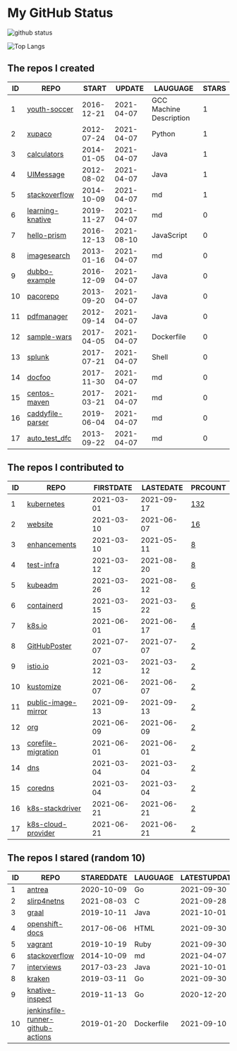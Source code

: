 # My GitHub Status

<img src="https://github-readme-stats-1.yihong0618.vercel.app/api?username=pacoxu&show_icons=true&&&hide_title=true&count_private=true" alt="github status" />

![Top Langs](https://github-readme-stats-1.yihong0618.vercel.app/api/top-langs/?username=pacoxu&layout=compact)

<!--START_SECTION:my_github-->
## The repos I created
| ID |                              REPO                              |   START    |   UPDATE   |        LAUGUAGE         | STARS |
|----|----------------------------------------------------------------|------------|------------|-------------------------|-------|
|  1 | [youth-soccer](https://github.com/pacoxu/youth-soccer)         | 2016-12-21 | 2021-04-07 | GCC Machine Description |     1 |
|  2 | [xupaco](https://github.com/pacoxu/xupaco)                     | 2012-07-24 | 2021-04-07 | Python                  |     1 |
|  3 | [calculators](https://github.com/pacoxu/calculators)           | 2014-01-05 | 2021-04-07 | Java                    |     1 |
|  4 | [UIMessage](https://github.com/pacoxu/UIMessage)               | 2012-08-02 | 2021-04-07 | Java                    |     1 |
|  5 | [stackoverflow](https://github.com/pacoxu/stackoverflow)       | 2014-10-09 | 2021-04-07 | md                      |     1 |
|  6 | [learning-knative](https://github.com/pacoxu/learning-knative) | 2019-11-27 | 2021-04-07 | md                      |     0 |
|  7 | [hello-prism](https://github.com/pacoxu/hello-prism)           | 2016-12-13 | 2021-08-10 | JavaScript              |     0 |
|  8 | [imagesearch](https://github.com/pacoxu/imagesearch)           | 2013-01-16 | 2021-04-07 | md                      |     0 |
|  9 | [dubbo-example](https://github.com/pacoxu/dubbo-example)       | 2016-12-09 | 2021-04-07 | Java                    |     0 |
| 10 | [pacorepo](https://github.com/pacoxu/pacorepo)                 | 2013-09-20 | 2021-04-07 | Java                    |     0 |
| 11 | [pdfmanager](https://github.com/pacoxu/pdfmanager)             | 2012-09-14 | 2021-04-07 | Java                    |     0 |
| 12 | [sample-wars](https://github.com/pacoxu/sample-wars)           | 2017-04-05 | 2021-04-07 | Dockerfile              |     0 |
| 13 | [splunk](https://github.com/pacoxu/splunk)                     | 2017-07-21 | 2021-04-07 | Shell                   |     0 |
| 14 | [docfoo](https://github.com/pacoxu/docfoo)                     | 2017-11-30 | 2021-04-07 | md                      |     0 |
| 15 | [centos-maven](https://github.com/pacoxu/centos-maven)         | 2017-03-21 | 2021-04-07 | md                      |     0 |
| 16 | [caddyfile-parser](https://github.com/pacoxu/caddyfile-parser) | 2019-06-04 | 2021-04-07 | md                      |     0 |
| 17 | [auto_test_dfc](https://github.com/pacoxu/auto_test_dfc)       | 2013-09-22 | 2021-04-07 | md                      |     0 |

## The repos I contributed to
| ID |                                      REPO                                       | FIRSTDATE  | LASTEDATE  |                                            PRCOUNT                                             |
|----|---------------------------------------------------------------------------------|------------|------------|------------------------------------------------------------------------------------------------|
|  1 | [kubernetes](https://github.com/kubernetes/kubernetes)                          | 2021-03-01 | 2021-09-17 | [132](https://github.com/kubernetes/kubernetes/pulls?q=is%3Apr+author%3Apacoxu)                |
|  2 | [website](https://github.com/kubernetes/website)                                | 2021-03-10 | 2021-06-07 | [16](https://github.com/kubernetes/website/pulls?q=is%3Apr+author%3Apacoxu)                    |
|  3 | [enhancements](https://github.com/kubernetes/enhancements)                      | 2021-03-10 | 2021-05-11 | [8](https://github.com/kubernetes/enhancements/pulls?q=is%3Apr+author%3Apacoxu)                |
|  4 | [test-infra](https://github.com/kubernetes/test-infra)                          | 2021-03-12 | 2021-08-20 | [8](https://github.com/kubernetes/test-infra/pulls?q=is%3Apr+author%3Apacoxu)                  |
|  5 | [kubeadm](https://github.com/kubernetes/kubeadm)                                | 2021-03-26 | 2021-08-12 | [6](https://github.com/kubernetes/kubeadm/pulls?q=is%3Apr+author%3Apacoxu)                     |
|  6 | [containerd](https://github.com/containerd/containerd)                          | 2021-03-15 | 2021-03-22 | [6](https://github.com/containerd/containerd/pulls?q=is%3Apr+author%3Apacoxu)                  |
|  7 | [k8s.io](https://github.com/kubernetes/k8s.io)                                  | 2021-06-01 | 2021-06-17 | [4](https://github.com/kubernetes/k8s.io/pulls?q=is%3Apr+author%3Apacoxu)                      |
|  8 | [GitHubPoster](https://github.com/yihong0618/GitHubPoster)                      | 2021-07-07 | 2021-07-07 | [2](https://github.com/yihong0618/GitHubPoster/pulls?q=is%3Apr+author%3Apacoxu)                |
|  9 | [istio.io](https://github.com/istio/istio.io)                                   | 2021-03-12 | 2021-03-12 | [2](https://github.com/istio/istio.io/pulls?q=is%3Apr+author%3Apacoxu)                         |
| 10 | [kustomize](https://github.com/kubernetes-sigs/kustomize)                       | 2021-06-07 | 2021-06-07 | [2](https://github.com/kubernetes-sigs/kustomize/pulls?q=is%3Apr+author%3Apacoxu)              |
| 11 | [public-image-mirror](https://github.com/DaoCloud/public-image-mirror)          | 2021-09-13 | 2021-09-13 | [2](https://github.com/DaoCloud/public-image-mirror/pulls?q=is%3Apr+author%3Apacoxu)           |
| 12 | [org](https://github.com/kubernetes/org)                                        | 2021-06-09 | 2021-06-09 | [2](https://github.com/kubernetes/org/pulls?q=is%3Apr+author%3Apacoxu)                         |
| 13 | [corefile-migration](https://github.com/coredns/corefile-migration)             | 2021-06-01 | 2021-06-01 | [2](https://github.com/coredns/corefile-migration/pulls?q=is%3Apr+author%3Apacoxu)             |
| 14 | [dns](https://github.com/kubernetes/dns)                                        | 2021-03-04 | 2021-03-04 | [2](https://github.com/kubernetes/dns/pulls?q=is%3Apr+author%3Apacoxu)                         |
| 15 | [coredns](https://github.com/coredns/coredns)                                   | 2021-03-04 | 2021-03-04 | [2](https://github.com/coredns/coredns/pulls?q=is%3Apr+author%3Apacoxu)                        |
| 16 | [k8s-stackdriver](https://github.com/GoogleCloudPlatform/k8s-stackdriver)       | 2021-06-21 | 2021-06-21 | [2](https://github.com/GoogleCloudPlatform/k8s-stackdriver/pulls?q=is%3Apr+author%3Apacoxu)    |
| 17 | [k8s-cloud-provider](https://github.com/GoogleCloudPlatform/k8s-cloud-provider) | 2021-06-21 | 2021-06-21 | [2](https://github.com/GoogleCloudPlatform/k8s-cloud-provider/pulls?q=is%3Apr+author%3Apacoxu) |

## The repos I stared (random 10)
| ID |                                                REPO                                                 | STAREDDATE |  LAUGUAGE  | LATESTUPDATE |
|----|-----------------------------------------------------------------------------------------------------|------------|------------|--------------|
|  1 | [antrea](https://github.com/antrea-io/antrea)                                                       | 2020-10-09 | Go         | 2021-09-30   |
|  2 | [slirp4netns](https://github.com/rootless-containers/slirp4netns)                                   | 2021-08-03 | C          | 2021-09-28   |
|  3 | [graal](https://github.com/oracle/graal)                                                            | 2019-10-11 | Java       | 2021-10-01   |
|  4 | [openshift-docs](https://github.com/openshift/openshift-docs)                                       | 2017-06-06 | HTML       | 2021-09-30   |
|  5 | [vagrant](https://github.com/hashicorp/vagrant)                                                     | 2019-10-19 | Ruby       | 2021-09-30   |
|  6 | [stackoverflow](https://github.com/pacoxu/stackoverflow)                                            | 2014-10-09 | md         | 2021-04-07   |
|  7 | [interviews](https://github.com/kdn251/interviews)                                                  | 2017-03-23 | Java       | 2021-10-01   |
|  8 | [kraken](https://github.com/uber/kraken)                                                            | 2019-03-11 | Go         | 2021-09-30   |
|  9 | [knative-inspect](https://github.com/nimakaviani/knative-inspect)                                   | 2019-11-13 | Go         | 2020-12-20   |
| 10 | [jenkinsfile-runner-github-actions](https://github.com/jenkinsci/jenkinsfile-runner-github-actions) | 2019-01-20 | Dockerfile | 2021-09-10   |

<!--END_SECTION:my_github-->
